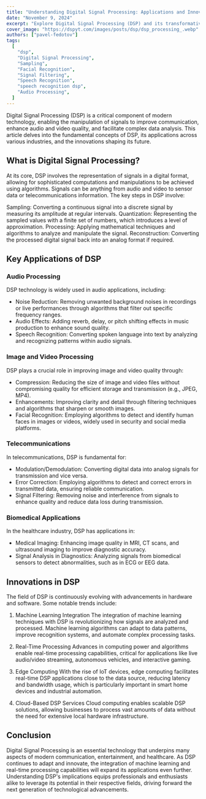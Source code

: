```yaml
---
title: "Understanding Digital Signal Processing: Applications and Innovations"
date: "November 9, 2024"
excerpt: "Explore Digital Signal Processing (DSP) and its transformative applications in audio, imaging, and telecommunications."
cover_image: "https://dspyt.com/images/posts/dsp/dsp_processing_.webp"
authors: ["pavel-fedotov"]
tags:
  [
    "dsp",
    "Digital Signal Processing",
    "Sampling",
    "Facial Recognition",
    "Signal Filtering",
    "Speech Recognition",
    "speech recognition dsp",
    "Audio Processing",
  ]
---
```


Digital Signal Processing (DSP) is a critical component of modern technology, enabling the manipulation of signals to improve communication, enhance audio and video quality, and facilitate complex data analysis. This article delves into the fundamental concepts of DSP, its applications across various industries, and the innovations shaping its future.

## What is Digital Signal Processing?

At its core, DSP involves the representation of signals in a digital format, allowing for sophisticated computations and manipulations to be achieved using algorithms. Signals can be anything from audio and video to sensor data or telecommunications information. The key steps in DSP involve:

Sampling: Converting a continuous signal into a discrete signal by measuring its amplitude at regular intervals.
Quantization: Representing the sampled values with a finite set of numbers, which introduces a level of approximation.
Processing: Applying mathematical techniques and algorithms to analyze and manipulate the signal.
Reconstruction: Converting the processed digital signal back into an analog format if required.

## Key Applications of DSP

### Audio Processing

DSP technology is widely used in audio applications, including:

- Noise Reduction: Removing unwanted background noises in recordings or live performances through algorithms that filter out specific frequency ranges.
- Audio Effects: Adding reverb, delay, or pitch shifting effects in music production to enhance sound quality.
- Speech Recognition: Converting spoken language into text by analyzing and recognizing patterns within audio signals.

### Image and Video Processing

DSP plays a crucial role in improving image and video quality through:

- Compression: Reducing the size of image and video files without compromising quality for efficient storage and transmission (e.g., JPEG, MP4).
- Enhancements: Improving clarity and detail through filtering techniques and algorithms that sharpen or smooth images.
- Facial Recognition: Employing algorithms to detect and identify human faces in images or videos, widely used in security and social media platforms.

### Telecommunications

In telecommunications, DSP is fundamental for:

- Modulation/Demodulation: Converting digital data into analog signals for transmission and vice versa.
- Error Correction: Employing algorithms to detect and correct errors in transmitted data, ensuring reliable communication.
- Signal Filtering: Removing noise and interference from signals to enhance quality and reduce data loss during transmission.

### Biomedical Applications

In the healthcare industry, DSP has applications in:

- Medical Imaging: Enhancing image quality in MRI, CT scans, and ultrasound imaging to improve diagnostic accuracy.
- Signal Analysis in Diagnostics: Analyzing signals from biomedical sensors to detect abnormalities, such as in ECG or EEG data.

## Innovations in DSP

The field of DSP is continuously evolving with advancements in hardware and software. Some notable trends include:

1. Machine Learning Integration
   The integration of machine learning techniques with DSP is revolutionizing how signals are analyzed and processed. Machine learning algorithms can adapt to data patterns, improve recognition systems, and automate complex processing tasks.

2. Real-Time Processing
   Advances in computing power and algorithms enable real-time processing capabilities, critical for applications like live audio/video streaming, autonomous vehicles, and interactive gaming.

3. Edge Computing
   With the rise of IoT devices, edge computing facilitates real-time DSP applications close to the data source, reducing latency and bandwidth usage, which is particularly important in smart home devices and industrial automation.

4. Cloud-Based DSP Services
   Cloud computing enables scalable DSP solutions, allowing businesses to process vast amounts of data without the need for extensive local hardware infrastructure.

## Conclusion

Digital Signal Processing is an essential technology that underpins many aspects of modern communication, entertainment, and healthcare. As DSP continues to adapt and innovate, the integration of machine learning and real-time processing capabilities will expand its applications even further. Understanding DSP's implications equips professionals and enthusiasts alike to leverage its potential in their respective fields, driving forward the next generation of technological advancements.
